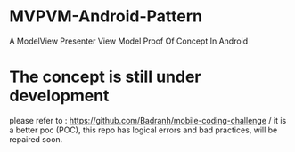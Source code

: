 # MVPVM-Android-Pattern
A ModelView Presenter View Model  Proof Of Concept In Android

# The concept is still under development
please refer to : https://github.com/Badranh/mobile-coding-challenge / it is a better poc (POC), this repo has logical errors and bad practices, will be repaired soon.
